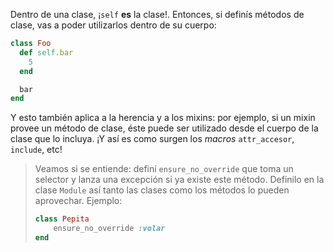 Dentro de una clase, ¡`self` **es** la clase!. Entonces, si definís métodos de clase, vas a poder utilizarlos dentro de su cuerpo:

```ruby
class Foo
  def self.bar
    5
  end

  bar
end
```
Y esto también aplica a la herencia y a los mixins: por ejemplo, si un mixin provee un método de clase, éste puede ser utilizado desde el cuerpo de la clase que lo incluya. ¡Y así es como surgen los _macros_ `attr_accesor`, `include`, etc!

> Veamos si se entiende: definí `ensure_no_override` que toma un selector y lanza una excepción si ya existe este método. Definilo en la clase `Module` así tanto las clases como los métodos lo pueden aprovechar. Ejemplo:
> 
> ```ruby
> class Pepita
>     ensure_no_override :volar
> end
> ```
